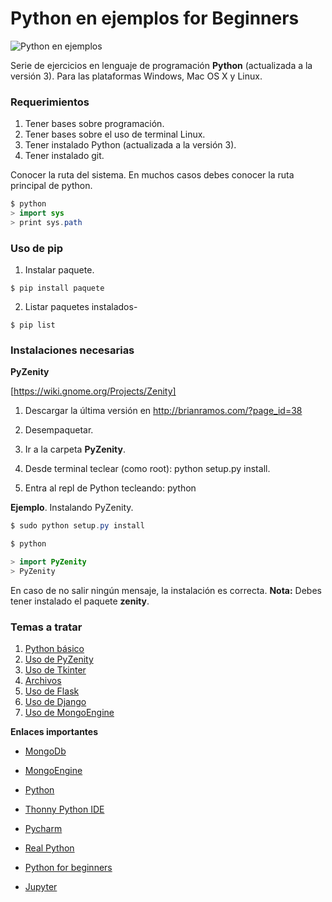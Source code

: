 # Python en ejemplos for Beginners

![Python en ejemplos](http://1.bp.blogspot.com/-J_ftL7JEuy4/U3k5Dy4je2I/AAAAAAAAAtI/K-Uo123XOcA/s1600/Sin+t%C3%ADtulo-1.png "Python en ejemplos")

Serie de ejercicios en lenguaje de programación **Python** (actualizada a la versión 3). Para las plataformas Windows, Mac OS X y Linux. 


### Requerimientos

1. Tener bases sobre programación.
2. Tener bases sobre el uso de terminal Linux.
3. Tener instalado Python (actualizada a la versión 3).
4. Tener instalado git.


Conocer la ruta del sistema. En muchos casos debes conocer la ruta principal de python.

```java
$ python 
> import sys
> print sys.path
```

### Uso de pip

1. Instalar paquete.

```
$ pip install paquete
```

2. Listar paquetes instalados-

```
$ pip list
```


### Instalaciones necesarias


**PyZenity** 

[https://wiki.gnome.org/Projects/Zenity]

1. Descargar la última versión en http://brianramos.com/?page_id=38

2. Desempaquetar.
3. Ir a la carpeta **PyZenity**.
4. Desde terminal teclear (como root): python setup.py install.
5. Entra al repl de Python tecleando: python 


**Ejemplo**. Instalando PyZenity. 

```java
$ sudo python setup.py install

$ python 

> import PyZenity
> PyZenity

```

En caso de no salir ningún mensaje, la instalación es correcta. **Nota:** Debes tener instalado el paquete **zenity**. 


### Temas a tratar

1. [Python básico](https://github.com/HiroNakamura/python-en-ejemplos/tree/master/temario/chapter0)
2. [Uso de PyZenity](https://github.com/HiroNakamura/python-en-ejemplos/tree/master/temario/chapter1)
3. [Uso de Tkinter](https://github.com/HiroNakamura/python-en-ejemplos/tree/master/temario/chapter2)
4. [Archivos](https://github.com/HiroNakamura/python-en-ejemplos/tree/master/temario/chapter3)
4. [Uso de Flask](https://github.com/HiroNakamura/python-en-ejemplos/tree/master/temario/chapter4)
5. [Uso de Django](https://github.com/HiroNakamura/python-en-ejemplos/tree/master/temario/chapter5)
6. [Uso de MongoEngine](https://github.com/HiroNakamura/python-en-ejemplos/tree/master/temario/chapter6)


**Enlaces importantes**

* [MongoDb](https://www.mongodb.com/)

* [MongoEngine](http://mongoengine.org/)

* [Python](https://www.python.org/)

* [Thonny Python IDE](https://thonny.org/)

* [Pycharm](https://www.jetbrains.com/es-es/pycharm/)

* [Real Python](https://realpython.com/)

* [Python for beginners](https://www.pythonforbeginners.com/)

* [Jupyter](https://jupyter.org/index.html)
